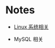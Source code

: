 # Notes

- [Linux 系统相关](https://github.com/1874yin/Notes/blob/master/notes/Linux%20%E7%B3%BB%E7%BB%9F%E7%9B%B8%E5%85%B3-%E7%9B%AE%E5%BD%95.md)

- MySQL 相关
